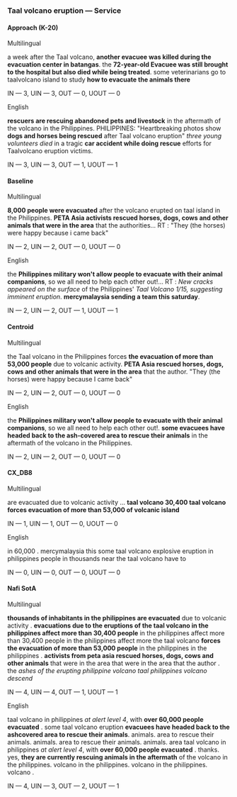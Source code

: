 ### Taal volcano eruption — Service



#### Approach (K-20)

Multilingual

a week after the Taal volcano, **another evacuee was killed during the evacuation center in batangas**. the **72-year-old Evacuee was still brought to the hospital but also died while being treated**. some veterinarians go to taalvolcano island to study **how to evacuate the animals there**

IN — 3, UIN — 3, OUT — 0, UOUT — 0

English

**rescuers are rescuing abandoned pets and livestock** in the aftermath of the volcano in the Philippines. PHILIPPINES: "Heartbreaking photos show **dogs and horses being rescued** after Taal volcano eruption" *three young volunteers died* in a tragic **car accident while doing rescue** efforts for Taalvolcano eruption victims.

IN — 3, UIN — 3, OUT — 1, UOUT — 1

#### Baseline

Multilingual

**8,000 people were evacuated** after the volcano erupted on taal island in the Philippines. **PETA Asia activists rescued horses, dogs, cows and other animals that were in the area** that the authorities... RT : "They (the horses) were happy because i came back"

IN — 2, UIN — 2, OUT — 0, UOUT — 0

English

the **Philippines military won't allow people to evacuate with their animal companions**, so we all need to help each other out!... RT : *New cracks appeared on the surface* of the Philippines' *Taal Volcano 1/15, suggesting imminent eruption*. **mercymalaysia sending a team this saturday**.

IN — 2, UIN — 2, OUT — 1, UOUT — 1

#### Centroid

Multilingual

the Taal volcano in the Philippines forces **the evacuation of more than 53,000 people** due to volcanic activity. **PETA Asia rescued horses, dogs, cows and other animals that were in the area** that the author. "They (the horses) were happy because I came back"

IN — 2, UIN — 2, OUT — 0, UOUT — 0

English

the **Philippines military won't allow people to evacuate with their animal companions**, so we all need to help each other out!. **some evacuees have headed back to the ash-covered area to rescue their animals** in the aftermath of the volcano in the Philippines.

IN — 2, UIN — 2, OUT — 0, UOUT — 0

#### CX\_DB8

Multilingual

are evacuated due to volcanic activity ... **taal volcano 30,400 taal volcano forces evacuation of more than 53,000 of volcanic island**

IN — 1, UIN — 1, OUT — 0, UOUT — 0

English

in 60,000 . mercymalaysia this some taal volcano explosive eruption in philippines people in thousands near the taal volcano have to 

IN — 0, UIN — 0, OUT — 0, UOUT — 0

#### Nafi SotA

Multilingual

**thousands of inhabitants in the philippines are evacuated** due to volcanic activity .
**evacuations due to the eruptions of the taal volcano in the philippines affect more than 30,400 people** in the philippines affect more than 30,400 people in the philippines affect more
the taal volcano **forces the evacuation of more than 53,000 people** in the philippines in the philippines .
**activists from peta asia rescued horses, dogs, cows and other animals** that were in the area that were in the area that the author .
the *ashes of the erupting philippine volcano taal philippines volcano descend*

IN — 4, UIN — 4, OUT — 1, UOUT — 1

English

taal volcano in philippines *at alert level 4*, with **over 60,000 people evacuated** .
some taal volcano eruption **evacuees have headed back to the ashcovered area to rescue their animals**. animals. area to rescue their animals. animals. area to rescue their animals. animals. area
taal volcano in philippines *at alert level 4*, with **over 60,000 people evacuated** .
thanks. yes, **they are currently rescuing animals in the aftermath** of the volcano in the philippines. volcano in the philippines. volcano in the philippines. volcano .

IN — 4, UIN — 3, OUT — 2, UOUT — 1
